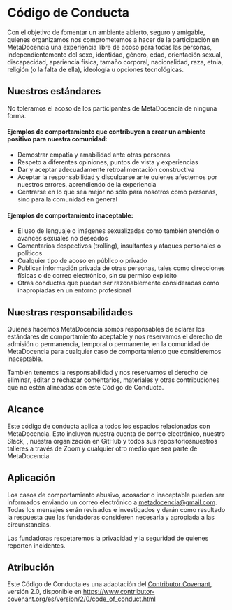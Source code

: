 # Código de Conducta

Con el objetivo de fomentar un ambiente abierto, seguro y amigable, quienes organizamos nos comprometemos a hacer de la participación en MetaDocencia una experiencia libre de acoso para  todas las personas, independientemente del sexo, identidad, género, edad, orientación sexual, discapacidad, apariencia física, tamaño corporal, nacionalidad, raza, etnia, religión (o la falta de ella), ideología u opciones tecnológicas. 

## Nuestros estándares

No toleramos el acoso de los participantes de MetaDocencia de ninguna forma. 

#### Ejemplos de comportamiento que contribuyen a crear un ambiente positivo para nuestra comunidad:

* Demostrar empatía y amabilidad ante otras personas
* Respeto a diferentes opiniones, puntos de vista y experiencias
* Dar y aceptar adecuadamente retroalimentación constructiva
* Aceptar la responsabilidad y disculparse ante quienes afectemos por nuestros errores, aprendiendo de la experiencia
* Centrarse en lo que sea mejor no sólo para nosotros como personas, sino para la comunidad en general

#### Ejemplos de comportamiento inaceptable:

* El uso de lenguaje o imágenes sexualizadas como también atención o avances sexuales no deseados
* Comentarios despectivos (trolling), insultantes y ataques personales o políticos
* Cualquier tipo de acoso en público o privado
* Publicar información privada de otras personas, tales como direcciones físicas o de correo   electrónico, sin su permiso explícito
* Otras conductas que puedan ser razonablemente consideradas como inapropiadas en un entorno profesional

## Nuestras responsabilidades

Quienes hacemos MetaDocencia somos responsables de aclarar los estándares de comportamiento aceptable y nos reservamos el derecho de admisión o permanencia, temporal o permanente, en la comunidad de MetaDocencia para cualquier caso de comportamiento que consideremos inaceptable.

También tenemos la responsabilidad y nos reservamos el derecho de eliminar, editar o rechazar comentarios, materiales y otras contribuciones que no estén alineadas con este Código de Conducta. 

## Alcance

Este código de conducta aplica a todos los espacios relacionados con MetaDocencia. Esto incluyen nuestra cuenta de correo electrónico, nuestro Slack, , nuestra organización en GitHub y todos sus repositoriosnuestros talleres a través de Zoom y cualquier otro medio que sea parte de MetaDocencia.

## Aplicación

Los casos de comportamiento abusivo, acosador o inaceptable pueden ser informados enviando un correo electrónico a [metadocencia@gmail.com](mailto:metadocencia@gmail.com). Todas los mensajes serán revisados e investigados y darán como resultado la respuesta que las fundadoras consideren necesaria y apropiada a las circunstancias. 

Las fundadoras respetaremos la privacidad y la seguridad de quienes reporten incidentes.

## Atribución

Este Código de Conducta es una adaptación del [Contributor Covenant](https://www.contributor-covenant.org), versión 2.0,
disponible en https://www.contributor-covenant.org/es/version/2/0/code_of_conduct.html



